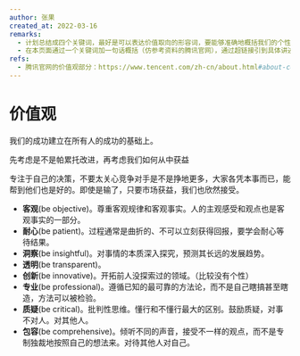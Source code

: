 ```yaml
---
author: 张果
created_at: 2022-03-16
remarks:
  - 计划总结成四个关键词，最好是可以表达价值取向的形容词，要能够准确地概括我们的个性。
  - 在本页面通过一个关键词加一句话概括（仿参考资料的腾讯官网），通过超链接引到具体讲述价值观的文章。
refs:
  - 腾讯官网的价值观部分：https://www.tencent.com/zh-cn/about.html#about-con-6
---
```


# 价值观

我们的成功建立在所有人的成功的基础上。

先考虑是不是帕累托改进，再考虑我们如何从中获益

专注于自己的决策，不要太关心竞争对手是不是挣地更多，大家各凭本事而已，能帮到他们也是好的。即使是输了，只要市场获益，我们也欣然接受。


- **客观**(be objective)。尊重客观规律和客观事实。人的主观感受和观点也是客观事实的一部分。
- **耐心**(be patient)。过程通常是曲折的、不可以立刻获得回报，要学会耐心等待结果。
- **洞察**(be insightful)。对事情的本质深入探究，预测其长远的发展趋势。
- **透明**(be transparent)。
- **创新**(be innovative)。开拓前人没探索过的领域。（比较没有个性）
- **专业**(be professional)。遵循已知的最可靠的方法论，而不是自己瞎搞甚至瞎造，方法可以被检验。
- **质疑**(be critical)。批判性思维。懂行和不懂行最大的区别。鼓励质疑，对事不对人。对其他人。
- **包容**(be comprehensive)。倾听不同的声音，接受不一样的观点，而不是专制独裁地按照自己的想法来。对待其他人对自己。
